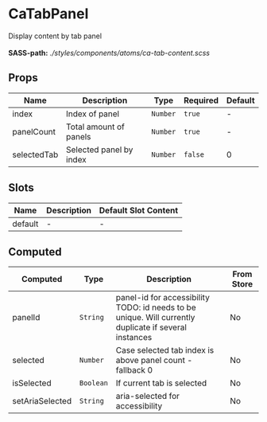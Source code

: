 # CaTabPanel

Display content by tab panel<br><br> **SASS-path:** _./styles/components/atoms/ca-tab-content.scss_

## Props

<!-- @vuese:CaTabPanel:props:start -->
|Name|Description|Type|Required|Default|
|---|---|---|---|---|
|index|Index of panel|`Number`|`true`|-|
|panelCount|Total amount of panels|`Number`|`true`|-|
|selectedTab|Selected panel by index|`Number`|`false`|0|

<!-- @vuese:CaTabPanel:props:end -->


## Slots

<!-- @vuese:CaTabPanel:slots:start -->
|Name|Description|Default Slot Content|
|---|---|---|
|default|-|-|

<!-- @vuese:CaTabPanel:slots:end -->


## Computed

<!-- @vuese:CaTabPanel:computed:start -->
|Computed|Type|Description|From Store|
|---|---|---|---|
|panelId|`String`|panel-id for accessibility TODO: id needs to be unique. Will currently duplicate if several instances|No|
|selected|`Number`|Case selected tab index is above panel count - fallback 0|No|
|isSelected|`Boolean`|If current tab is selected|No|
|setAriaSelected|`String`|aria-selected for accessibility|No|

<!-- @vuese:CaTabPanel:computed:end -->


